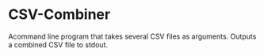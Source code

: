 # CSV-Combiner
Acommand line program that takes several CSV files as arguments. Outputs a combined CSV file to stdout.
